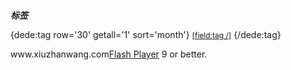 <div class="f_2">
           <h5>标签</h5>
             <div id="wpcumuluswidgetcontent9290225" style="height:106px; margin-top:-10px;">
               <p >
                {dede:tag row='30' getall='1' sort='month'}
                <a href='[field:link/]' title="[field:tag /]" target="_blank" style="font-size:12px;">[field:tag /]</a>
                {/dede:tag} 
               </p>
               <p>www.xiuzhanwang.com<a href="http://www.macromedia.com/go/getflashplayer">Flash Player</a> 9 or better.</p>
             </div>
             <script "type=text/javascript">
                 var kk ="{dede:tag row='30' getall='1' sort='month'}<a href='[field:link/]' title='[field:tag /]' target='_blank' style='font-size:12px;'>[field:tag /]</a>{/dede:tag}";
             //  alert(kk);
             var widget_so6341666 = new SWFObject("{dede:global.cfg_templets_skin/}/images/tagcloud.swf?r=7553157", "tagcloudflash", "220", "145", "9", "#ffffff");widget_so6341666.addParam("wmode", "transparent");widget_so6341666.addParam("allowScriptAccess", "always");widget_so6341666.addVariable("tcolor", "0xFFFFFF");widget_so6341666.addVariable("tcolor2", "0xFFFFFF");widget_so6341666.addVariable("hicolor", "0x999999");widget_so6341666.addVariable("tspeed", "150");widget_so6341666.addVariable("distr", "true");widget_so6341666.addVariable("mode", "tags");widget_so6341666.addVariable("tagcloud", "<tags>"+kk+"</tags>");widget_so6341666.write("wpcumuluswidgetcontent9290225");
             </script>
        </div>
